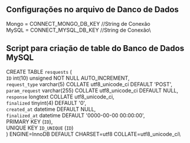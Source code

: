 ## Configurações no arquivo de Danco de Dados
Mongo = CONNECT_MONGO_DB_KEY //String de Conexão\
MySQL = CONNECT_MYSQL_DB_KEY //String de Conexão\

## Script para criação de table do Banco de Dados MySQL
CREATE TABLE `resquests` (\
  `ID` int(10) unsigned NOT NULL AUTO_INCREMENT,\
  `request_type` varchar(5) COLLATE utf8_unicode_ci DEFAULT 'POST',\
  `param_request` varchar(255) COLLATE utf8_unicode_ci DEFAULT NULL,\
  `response` longtext COLLATE utf8_unicode_ci,\
  `finalized` tinyint(4) DEFAULT '0',\
  `created_at` datetime DEFAULT NULL,\
  `finalized_at` datetime DEFAULT '0000-00-00 00:00:00',\
  PRIMARY KEY (`ID`),\
  UNIQUE KEY `ID_UNIQUE` (`ID`)\
) ENGINE=InnoDB DEFAULT CHARSET=utf8 COLLATE=utf8_unicode_ci\
